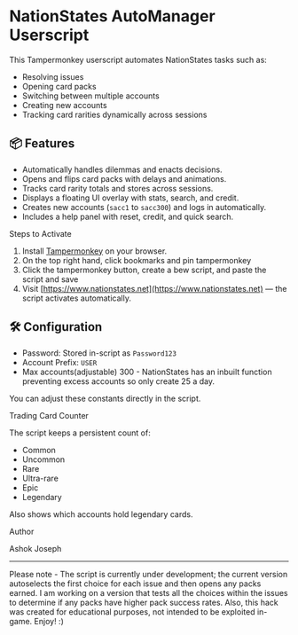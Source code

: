# NationStates AutoManager Userscript

This Tampermonkey userscript automates NationStates tasks such as:
- Resolving issues
- Opening card packs
- Switching between multiple accounts
- Creating new accounts
- Tracking card rarities dynamically across sessions

## 📦 Features

- Automatically handles dilemmas and enacts decisions.
- Opens and flips card packs with delays and animations.
- Tracks card rarity totals and stores across sessions.
- Displays a floating UI overlay with stats, search, and credit.
- Creates new accounts (`sacc1` to `sacc300`) and logs in automatically.
- Includes a help panel with reset, credit, and quick search.

Steps to Activate

1. Install [Tampermonkey](https://www.tampermonkey.net/) on your browser.
2. On the top right hand, click bookmarks and pin tampermonkey
3. Click the tampermonkey button, create a bew script, and paste the script and save
4. Visit [https://www.nationstates.net](https://www.nationstates.net) — the script activates automatically.

## 🛠️ Configuration

- Password: Stored in-script as `Password123`
- Account Prefix: `USER`
- Max accounts(adjustable) 300 - NationStates has an inbuilt function preventing excess accounts so only create 25 a day.

You can adjust these constants directly in the script.

Trading Card Counter

The script keeps a persistent count of:
- Common
- Uncommon
- Rare
- Ultra-rare
- Epic
- Legendary

Also shows which accounts hold legendary cards.

Author

Ashok Joseph

---

Please note - The script is currently under development; the current version autoselects the first choice for each issue and then opens any packs earned. I am working on a version that tests all the choices within the issues to determine if any packs have higher pack success rates. Also, this hack was created for educational purposes, not intended to be exploited in-game. Enjoy! :)
